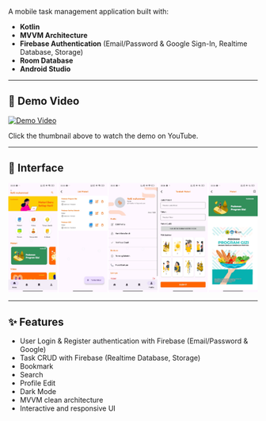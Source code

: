 A mobile task management application built with:

- **Kotlin**
- **MVVM Architecture**
- **Firebase Authentication** (Email/Password & Google Sign-In, Realtime Database, Storage)
- **Room Database**
- **Android Studio**

---

## 🔗 Demo Video

[![Demo Video](https://img.youtube.com/vi/Mzo8fVJfrs4/0.jpg)](https://www.youtube.com/watch?v=Mzo8fVJfrs4)

Click the thumbnail above to watch the demo on YouTube.

---

## 📸 Interface

![Image](https://github.com/abdulmajidrefindo/KesSekolah/blob/main/app/src/main/res/drawable/kes_sekolah_interface.png)

---

## ✨ Features

- User Login & Register authentication with Firebase (Email/Password & Google)
- Task CRUD with Firebase (Realtime Database, Storage)
- Bookmark
- Search
- Profile Edit
- Dark Mode
- MVVM clean architecture
- Interactive and responsive UI

